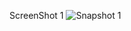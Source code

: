 ScreenShot 1
![Snapshot 1](https://cloud.githubusercontent.com/assets/16992391/14083313/8f326aa6-f532-11e5-9a1e-d7d3156affd0.JPG)
